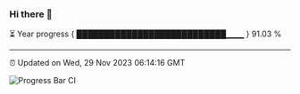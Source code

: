 ### Hi there 👋

⏳ Year progress { ███████████████████████████▁▁▁ } 91.03 %

---

⏰ Updated on Wed, 29 Nov 2023 06:14:16 GMT

![Progress Bar CI](https://github.com/liununu/liununu/workflows/Progress%20Bar%20CI/badge.svg)
